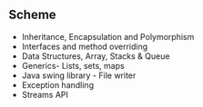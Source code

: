 ## Scheme

- Inheritance, Encapsulation and Polymorphism
- Interfaces and method overriding
- Data Structures, Array, Stacks & Queue
- Generics- Lists, sets, maps
- Java swing library - File writer
- Exception handling
- Streams API

